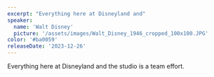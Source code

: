 ```yaml
---
excerpt: "Everything here at Disneyland and"
speaker:
  name: 'Walt Disney'
  picture: '/assets/images/Walt_Disney_1946_cropped_100x100.JPG'
color: '#ba0059'
releaseDate: '2023-12-26'
---
```

Everything here at Disneyland and the studio is a team effort.
